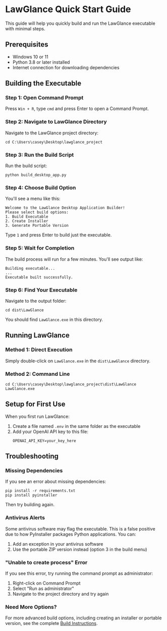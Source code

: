 # LawGlance Quick Start Guide

This guide will help you quickly build and run the LawGlance executable with minimal steps.

## Prerequisites

- Windows 10 or 11
- Python 3.8 or later installed
- Internet connection for downloading dependencies

## Building the Executable

### Step 1: Open Command Prompt

Press `Win + R`, type `cmd` and press Enter to open a Command Prompt.

### Step 2: Navigate to LawGlance Directory

Navigate to the LawGlance project directory:
```
cd C:\Users\casey\Desktop\lawglance_project
```

### Step 3: Run the Build Script

Run the build script:
```
python build_desktop_app.py
```

### Step 4: Choose Build Option

You'll see a menu like this:
```
Welcome to the LawGlance Desktop Application Builder!
Please select build options:
1. Build Executable
2. Create Installer
3. Generate Portable Version
```

Type `1` and press Enter to build just the executable.

### Step 5: Wait for Completion

The build process will run for a few minutes. You'll see output like:
```
Building executable...
...
Executable built successfully.
```

### Step 6: Find Your Executable

Navigate to the output folder:
```
cd dist\LawGlance
```

You should find `LawGlance.exe` in this directory.

## Running LawGlance

### Method 1: Direct Execution

Simply double-click on `LawGlance.exe` in the `dist\LawGlance` directory.

### Method 2: Command Line

```
cd C:\Users\casey\Desktop\lawglance_project\dist\LawGlance
LawGlance.exe
```

## Setup for First Use

When you first run LawGlance:

1. Create a file named `.env` in the same folder as the executable
2. Add your OpenAI API key to this file:
   ```
   OPENAI_API_KEY=your_key_here
   ```

## Troubleshooting

### Missing Dependencies

If you see an error about missing dependencies:
```
pip install -r requirements.txt
pip install pyinstaller
```
Then try building again.

### Antivirus Alerts

Some antivirus software may flag the executable. This is a false positive due to how PyInstaller packages Python applications. You can:
1. Add an exception in your antivirus software
2. Use the portable ZIP version instead (option 3 in the build menu)

### "Unable to create process" Error

If you see this error, try running the command prompt as administrator:
1. Right-click on Command Prompt
2. Select "Run as administrator"
3. Navigate to the project directory and try again

### Need More Options?

For more advanced build options, including creating an installer or portable version, see the complete [Build Instructions](BUILD_INSTRUCTIONS.md).
